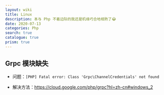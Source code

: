 ```yaml
---
layout: wiki
title: Linux
description: 本与 Php 不着边际的我还是机缘巧合地相熟了😂
date: 2020-07-13
categories: Php
search: true
catalogue: true
prism: true
---
```


## Grpc 模块缺失

* 问题：`[PHP] Fatal error: Class 'Grpc\ChannelCredentials' not found`

* 解决方法：https://cloud.google.com/php/grpc?hl=zh-cn#windows_2